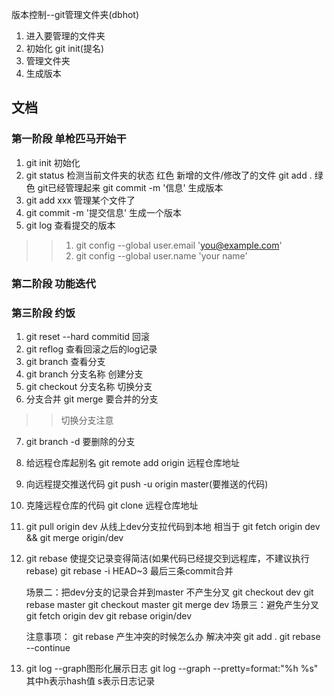 版本控制--git管理文件夹(dbhot)
1. 进入要管理的文件夹
2. 初始化 git init(提名)
3. 管理文件夹
4. 生成版本

## 文档
### 第一阶段 单枪匹马开始干
1. git init 初始化
2. git status 检测当前文件夹的状态
  红色  新增的文件/修改了的文件  git add .
  绿色 git已经管理起来 git commit -m '信息'
  生成版本
3. git add xxx 管理某个文件了
4. git commit -m '提交信息' 生成一个版本
5. git log 查看提交的版本

>> 1. git config --global user.email 'you@example.com'
>> 2. git config --global user.name 'your name'

### 第二阶段 功能迭代

### 第三阶段 约饭


1. git reset --hard commitid 回滚
2. git reflog 查看回滚之后的log记录
3. git branch 查看分支
4. git branch 分支名称  创建分支
5. git checkout 分支名称  切换分支
6. 分支合并  git merge 要合并的分支
>> 切换分支注意
7. git branch -d 要删除的分支
8. 给远程仓库起别名 git remote add origin 远程仓库地址
9. 向远程提交推送代码 git push -u origin master(要推送的代码)
10. 克隆远程仓库的代码 git clone 远程仓库地址
11. git pull origin dev 从线上dev分支拉代码到本地
   相当于 git fetch origin dev  &&  git merge origin/dev
12. git rebase 使提交记录变得简洁(如果代码已经提交到远程库，不建议执行rebase)
    git rebase -i HEAD~3 最后三条commit合并

    场景二：把dev分支的记录合并到master 不产生分叉
    git checkout dev
    git rebase master
    git checkout master
    git merge dev
    场景三：避免产生分叉
    git fetch origin dev
    git rebase origin/dev

    注意事项：
    git rebase 产生冲突的时候怎么办
    解决冲突 
    git add .
    git rebase --continue
13. git log --graph图形化展示日志
    git log --graph --pretty=format:"%h %s"  其中h表示hash值 s表示日志记录